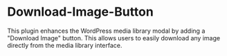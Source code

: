# Download-Image-Button
This plugin enhances the WordPress media library modal by adding a "Download Image" button. This allows users to easily download any image directly from the media library interface.
